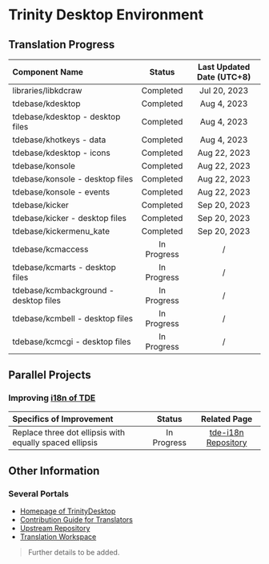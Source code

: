 # Trinity Desktop Environment

## Translation Progress

|Component Name|Status|Last Updated Date (UTC+8)|
|:-|:--:|:--:|
|libraries/libkdcraw|Completed|Jul 20, 2023|
|tdebase/kdesktop|Completed|Aug 4, 2023|
|tdebase/kdesktop - desktop files|Completed|Aug 4, 2023|
|tdebase/khotkeys - data|Completed|Aug 4, 2023|
|tdebase/kdesktop - icons|Completed|Aug 22, 2023|
|tdebase/konsole|Completed|Aug 22, 2023|
|tdebase/konsole - desktop files|Completed|Aug 22, 2023|
|tdebase/konsole - events|Completed|Aug 22, 2023|
|tdebase/kicker|Completed|Sep 20, 2023|
|tdebase/kicker - desktop files|Completed|Sep 20, 2023|
|tdebase/kickermenu_kate|Completed|Sep 20, 2023|
|tdebase/kcmaccess|In Progress|/|
|tdebase/kcmarts - desktop files|In Progress|/|
|tdebase/kcmbackground - desktop files|In Progress|/|
|tdebase/kcmbell - desktop files|In Progress|/|
|tdebase/kcmcgi - desktop files|In Progress|/|

## Parallel Projects

### Improving [i18n of TDE](https://mirror.git.trinitydesktop.org/gitea/TDE/tde-i18n)

|Specifics of Improvement|Status|Related Page|
|:-|:--:|:--:|
|Replace three dot ellipsis with equally spaced ellipsis|In Progress|[tde-i18n Repository](https://mirror.git.trinitydesktop.org/gitea/TDE/tde-i18n)|

## Other Information

### Several Portals

- [Homepage of TrinityDesktop](https://www.trinitydesktop.org/)
- [Contribution Guide for Translators](https://wiki.trinitydesktop.org/TDE_Weblate_Translation_Workspace)
- [Upstream Repository](https://mirror.git.trinitydesktop.org/gitea/TDE/tde-i18n)
- [Translation Workspace](https://mirror.git.trinitydesktop.org/weblate)

> Further details to be added.
